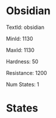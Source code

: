 # Obsidian

TextId: obsidian

MinId: 1130

MaxId: 1130

Hardness: 50

Resistance: 1200


Num States: 1

# States
```

```